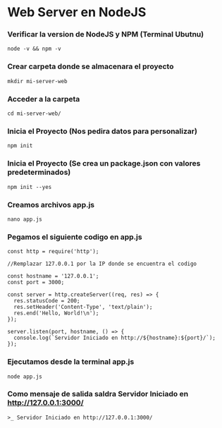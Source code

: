 # Web Server en NodeJS

### Verificar la version de NodeJS y NPM (Terminal Ubutnu)
```
node -v && npm -v
```
### Crear carpeta donde se almacenara el proyecto
```
mkdir mi-server-web
```
### Acceder a la carpeta
```
cd mi-server-web/
```
### Inicia el Proyecto (Nos pedira datos para personalizar)
```
npm init 
```
### Inicia el Proyecto (Se crea un package.json con valores predeterminados)
```
npm init --yes
```
### Creamos archivos app.js
```
nano app.js
```
### Pegamos el siguiente codigo en app.js
```
const http = require('http');

//Remplazar 127.0.0.1 por la IP donde se encuentra el codigo

const hostname = '127.0.0.1';
const port = 3000;

const server = http.createServer((req, res) => {
  res.statusCode = 200;
  res.setHeader('Content-Type', 'text/plain');
  res.end('Hello, World!\n');
});

server.listen(port, hostname, () => {
  console.log(`Servidor Iniciado en http://${hostname}:${port}/`);
});
```
### Ejecutamos desde la terminal app.js
```
node app.js
```
### Como mensaje de salida saldra Servidor Iniciado en http://127.0.0.1:3000/
```
>_ Servidor Iniciado en http://127.0.0.1:3000/
```
